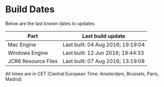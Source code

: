 # Build Dates

Below are the last known dates to updates

Part | Last build update
-----|-----
Mac Engine | Last built: 04 Aug 2016; 19:19:04
Windows Engine | Last built: 12 Jun 2016; 19:44:33
JCR6 Resource Files | Last built: 07 Aug 2016; 13:19:08
All times are in CET (Central European Time: Amsterdam, Brussels, Paris, Madrid)



